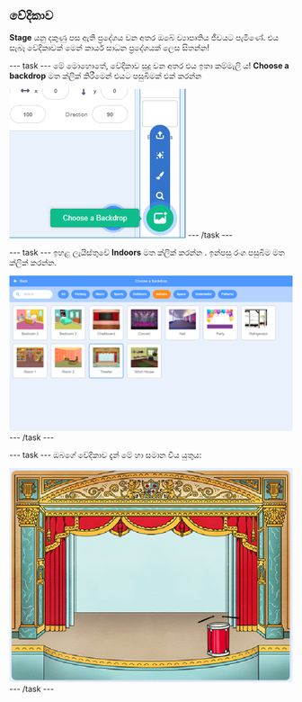 ## වේදිකාව

**Stage** යනු දකුණු පස ඇති ප්‍රදේශය වන අතර ඔබේ ව්‍යාපෘතිය ජීවයට පැමිණේ. එය සැබෑ වේදිකාවක් මෙන් කාර්ය සාධන ප්‍රදේශයක් ලෙස සිතන්න!

\--- task \--- මේ මොහොතේ, වේදිකාව සුදු වන අතර එය ඉතා කම්මැලි ය! **Choose a backdrop** මත ක්ලික් කිරීමෙන් එයට පසුබිමක් එක් කරන්න

![තිර රුව(screenshot)](images/band-stage-choose.png) \--- /task \---

\--- task \--- ඉහළ ලැයිස්තුවේ **Indoors** මත ක්ලික් කරන්න . ඉන්පසු රංග පසුබිම මත ක්ලික් කරන්න.

![තිර රුව(screenshot)](images/band-backdrop.png) \--- /task \---

\--- task \--- ඔබගේ වේදිකාව දැන් මේ හා සමාන විය යුතුය:

![තිර රුව(screenshot)](images/band-stage.png) \--- /task \---
